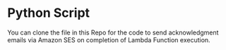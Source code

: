 # Python Script
You can clone the file in this Repo for the code to send acknowledgment emails via Amazon SES on completion of Lambda Function execution.
